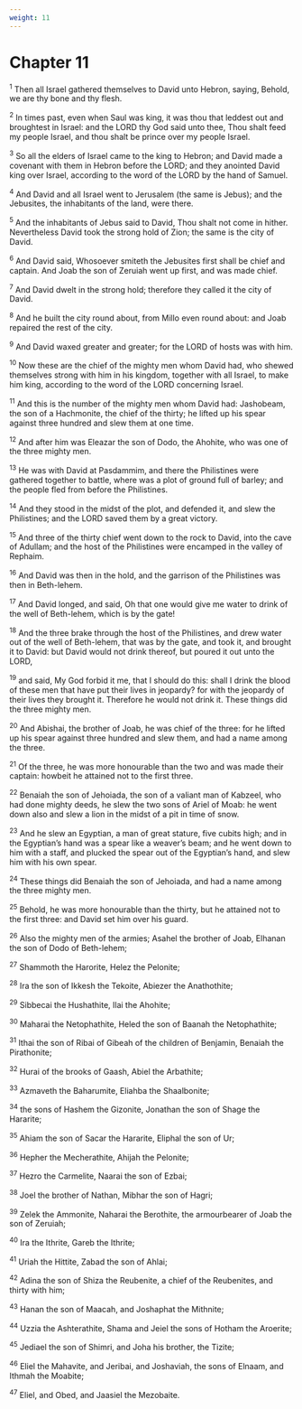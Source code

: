 ```yaml
---
weight: 11
---
```


# Chapter 11

<sup>1</sup> Then all Israel gathered themselves to David unto Hebron, saying, Behold, we are thy bone and thy flesh. 

<sup>2</sup> In times past, even when Saul was king, it was thou that leddest out and broughtest in Israel: and the LORD thy God said unto thee, Thou shalt feed my people Israel, and thou shalt be prince over my people Israel. 

<sup>3</sup> So all the elders of Israel came to the king to Hebron; and David made a covenant with them in Hebron before the LORD; and they anointed David king over Israel, according to the word of the LORD by the hand of Samuel. 

<sup>4</sup> And David and all Israel went to Jerusalem (the same is Jebus); and the Jebusites, the inhabitants of the land, were there. 

<sup>5</sup> And the inhabitants of Jebus said to David, Thou shalt not come in hither. Nevertheless David took the strong hold of Zion; the same is the city of David. 

<sup>6</sup> And David said, Whosoever smiteth the Jebusites first shall be chief and captain. And Joab the son of Zeruiah went up first, and was made chief. 

<sup>7</sup> And David dwelt in the strong hold; therefore they called it the city of David. 

<sup>8</sup> And he built the city round about, from Millo even round about: and Joab repaired the rest of the city. 

<sup>9</sup> And David waxed greater and greater; for the LORD of hosts was with him. 

<sup>10</sup> Now these are the chief of the mighty men whom David had, who shewed themselves strong with him in his kingdom, together with all Israel, to make him king, according to the word of the LORD concerning Israel. 

<sup>11</sup> And this is the number of the mighty men whom David had: Jashobeam, the son of a Hachmonite, the chief of the thirty; he lifted up his spear against three hundred and slew them at one time. 

<sup>12</sup> And after him was Eleazar the son of Dodo, the Ahohite, who was one of the three mighty men. 

<sup>13</sup> He was with David at Pasdammim, and there the Philistines were gathered together to battle, where was a plot of ground full of barley; and the people fled from before the Philistines. 

<sup>14</sup> And they stood in the midst of the plot, and defended it, and slew the Philistines; and the LORD saved them by a great victory. 

<sup>15</sup> And three of the thirty chief went down to the rock to David, into the cave of Adullam; and the host of the Philistines were encamped in the valley of Rephaim. 

<sup>16</sup> And David was then in the hold, and the garrison of the Philistines was then in Beth-lehem. 

<sup>17</sup> And David longed, and said, Oh that one would give me water to drink of the well of Beth-lehem, which is by the gate! 

<sup>18</sup> And the three brake through the host of the Philistines, and drew water out of the well of Beth-lehem, that was by the gate, and took it, and brought it to David: but David would not drink thereof, but poured it out unto the LORD, 

<sup>19</sup> and said, My God forbid it me, that I should do this: shall I drink the blood of these men that have put their lives in jeopardy? for with the jeopardy of their lives they brought it. Therefore he would not drink it. These things did the three mighty men. 

<sup>20</sup> And Abishai, the brother of Joab, he was chief of the three: for he lifted up his spear against three hundred and slew them, and had a name among the three. 

<sup>21</sup> Of the three, he was more honourable than the two and was made their captain: howbeit he attained not to the first three. 

<sup>22</sup> Benaiah the son of Jehoiada, the son of a valiant man of Kabzeel, who had done mighty deeds, he slew the two sons of Ariel of Moab: he went down also and slew a lion in the midst of a pit in time of snow. 

<sup>23</sup> And he slew an Egyptian, a man of great stature, five cubits high; and in the Egyptian’s hand was a spear like a weaver’s beam; and he went down to him with a staff, and plucked the spear out of the Egyptian’s hand, and slew him with his own spear. 

<sup>24</sup> These things did Benaiah the son of Jehoiada, and had a name among the three mighty men. 

<sup>25</sup> Behold, he was more honourable than the thirty, but he attained not to the first three: and David set him over his guard. 

<sup>26</sup> Also the mighty men of the armies; Asahel the brother of Joab, Elhanan the son of Dodo of Beth-lehem; 

<sup>27</sup> Shammoth the Harorite, Helez the Pelonite; 

<sup>28</sup> Ira the son of Ikkesh the Tekoite, Abiezer the Anathothite; 

<sup>29</sup> Sibbecai the Hushathite, Ilai the Ahohite; 

<sup>30</sup> Maharai the Netophathite, Heled the son of Baanah the Netophathite; 

<sup>31</sup> Ithai the son of Ribai of Gibeah of the children of Benjamin, Benaiah the Pirathonite; 

<sup>32</sup> Hurai of the brooks of Gaash, Abiel the Arbathite; 

<sup>33</sup> Azmaveth the Baharumite, Eliahba the Shaalbonite; 

<sup>34</sup> the sons of Hashem the Gizonite, Jonathan the son of Shage the Hararite; 

<sup>35</sup> Ahiam the son of Sacar the Hararite, Eliphal the son of Ur; 

<sup>36</sup> Hepher the Mecherathite, Ahijah the Pelonite; 

<sup>37</sup> Hezro the Carmelite, Naarai the son of Ezbai; 

<sup>38</sup> Joel the brother of Nathan, Mibhar the son of Hagri; 

<sup>39</sup> Zelek the Ammonite, Naharai the Berothite, the armourbearer of Joab the son of Zeruiah; 

<sup>40</sup> Ira the Ithrite, Gareb the Ithrite; 

<sup>41</sup> Uriah the Hittite, Zabad the son of Ahlai; 

<sup>42</sup> Adina the son of Shiza the Reubenite, a chief of the Reubenites, and thirty with him; 

<sup>43</sup> Hanan the son of Maacah, and Joshaphat the Mithnite; 

<sup>44</sup> Uzzia the Ashterathite, Shama and Jeiel the sons of Hotham the Aroerite; 

<sup>45</sup> Jediael the son of Shimri, and Joha his brother, the Tizite; 

<sup>46</sup> Eliel the Mahavite, and Jeribai, and Joshaviah, the sons of Elnaam, and Ithmah the Moabite; 

<sup>47</sup> Eliel, and Obed, and Jaasiel the Mezobaite. 


